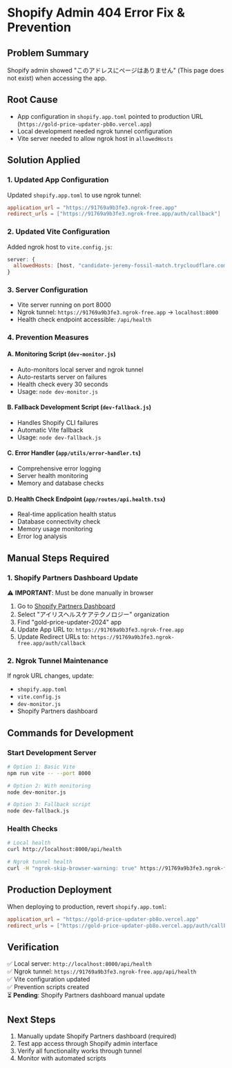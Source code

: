 # Shopify Admin 404 Error Fix & Prevention

## Problem Summary
Shopify admin showed "このアドレスにページはありません" (This page does not exist) when accessing the app.

## Root Cause
- App configuration in `shopify.app.toml` pointed to production URL (`https://gold-price-updater-pb8o.vercel.app`)
- Local development needed ngrok tunnel configuration
- Vite server needed to allow ngrok host in `allowedHosts`

## Solution Applied

### 1. Updated App Configuration
Updated `shopify.app.toml` to use ngrok tunnel:
```toml
application_url = "https://91769a9b3fe3.ngrok-free.app"
redirect_urls = ["https://91769a9b3fe3.ngrok-free.app/auth/callback"]
```

### 2. Updated Vite Configuration
Added ngrok host to `vite.config.js`:
```javascript
server: {
  allowedHosts: [host, "candidate-jeremy-fossil-match.trycloudflare.com", "91769a9b3fe3.ngrok-free.app"],
}
```

### 3. Server Configuration
- Vite server running on port 8000
- Ngrok tunnel: `https://91769a9b3fe3.ngrok-free.app` → `localhost:8000`
- Health check endpoint accessible: `/api/health`

### 4. Prevention Measures

#### A. Monitoring Script (`dev-monitor.js`)
- Auto-monitors local server and ngrok tunnel
- Auto-restarts server on failures
- Health check every 30 seconds
- Usage: `node dev-monitor.js`

#### B. Fallback Development Script (`dev-fallback.js`)
- Handles Shopify CLI failures
- Automatic Vite fallback
- Usage: `node dev-fallback.js`

#### C. Error Handler (`app/utils/error-handler.ts`)
- Comprehensive error logging
- Server health monitoring
- Memory and database checks

#### D. Health Check Endpoint (`app/routes/api.health.tsx`)
- Real-time application health status
- Database connectivity check
- Memory usage monitoring
- Error log analysis

## Manual Steps Required

### 1. Shopify Partners Dashboard Update
⚠️ **IMPORTANT**: Must be done manually in browser
1. Go to [Shopify Partners Dashboard](https://partners.shopify.com)
2. Select "アイリスヘルスケアテクノロジー" organization
3. Find "gold-price-updater-2024" app
4. Update App URL to: `https://91769a9b3fe3.ngrok-free.app`
5. Update Redirect URLs to: `https://91769a9b3fe3.ngrok-free.app/auth/callback`

### 2. Ngrok Tunnel Maintenance
If ngrok URL changes, update:
- `shopify.app.toml`
- `vite.config.js` 
- `dev-monitor.js`
- Shopify Partners dashboard

## Commands for Development

### Start Development Server
```bash
# Option 1: Basic Vite
npm run vite -- --port 8000

# Option 2: With monitoring
node dev-monitor.js

# Option 3: Fallback script
node dev-fallback.js
```

### Health Checks
```bash
# Local health
curl http://localhost:8000/api/health

# Ngrok tunnel health
curl -H "ngrok-skip-browser-warning: true" https://91769a9b3fe3.ngrok-free.app/api/health
```

## Production Deployment
When deploying to production, revert `shopify.app.toml`:
```toml
application_url = "https://gold-price-updater-pb8o.vercel.app"
redirect_urls = ["https://gold-price-updater-pb8o.vercel.app/auth/callback"]
```

## Verification
✅ Local server: `http://localhost:8000/api/health`  
✅ Ngrok tunnel: `https://91769a9b3fe3.ngrok-free.app/api/health`  
✅ Vite configuration updated  
✅ Prevention scripts created  
⏳ **Pending**: Shopify Partners dashboard manual update

## Next Steps
1. Manually update Shopify Partners dashboard (required)
2. Test app access through Shopify admin interface  
3. Verify all functionality works through tunnel
4. Monitor with automated scripts